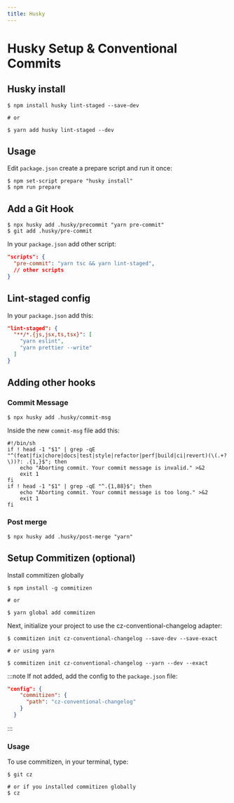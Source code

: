 ```yaml
---
title: Husky
---
```


# Husky Setup & Conventional Commits

## Husky install

```shell
$ npm install husky lint-staged --save-dev

# or

$ yarn add husky lint-staged --dev
```

## Usage

Edit `package.json` create a prepare script and run it once:

```shell
$ npm set-script prepare "husky install"
$ npm run prepare
```

## Add a Git Hook

```shell
$ npx husky add .husky/precommit "yarn pre-commit"
$ git add .husky/pre-commit
```

In your `package.json` add other script:

```json:package.json
"scripts": {
  "pre-commit": "yarn tsc && yarn lint-staged",
  // other scripts
}
```

## Lint-staged config

In your `package.json` add this:

```json:package.json
"lint-staged": {
  "**/*.{js,jsx,ts,tsx}": [
    "yarn eslint",
    "yarn prettier --write"
  ]
}
```

## Adding other hooks

### Commit Message

```shell
$ npx husky add .husky/commit-msg
```

Inside the new `commit-msg` file add this:

```
#!/bin/sh
if ! head -1 "$1" | grep -qE "^(feat|fix|chore|docs|test|style|refactor|perf|build|ci|revert)(\(.+?\))?: .{1,}$"; then
    echo "Aborting commit. Your commit message is invalid." >&2
    exit 1
fi
if ! head -1 "$1" | grep -qE "^.{1,88}$"; then
    echo "Aborting commit. Your commit message is too long." >&2
    exit 1
fi
```

### Post merge

```shell
$ npx husky add .husky/post-merge "yarn"
```

## Setup Commitizen (optional)

Install commitizen globally

```shell
$ npm install -g commitizen

# or

$ yarn global add commitizen
```

Next, initialize your project to use the cz-conventional-changelog adapter:

```shell
$ commitizen init cz-conventional-changelog --save-dev --save-exact

# or using yarn

$ commitizen init cz-conventional-changelog --yarn --dev --exact
```

:::note
If not added, add the config to the `package.json` file:

```json:package.json
"config": {
    "commitizen": {
      "path": "cz-conventional-changelog"
    }
  }
```

:::

### Usage

To use commitizen, in your terminal, type:

```shell
$ git cz

# or if you installed commitizen globally
$ cz
```

